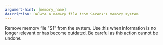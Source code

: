 ```yaml
---
argument-hint: [memory_name]
description: Delete a memory file from Serena's memory system.
---
```


Remove memory file "$1" from the system. Use this when information is no longer relevant or has become outdated. Be careful as this action cannot be undone.